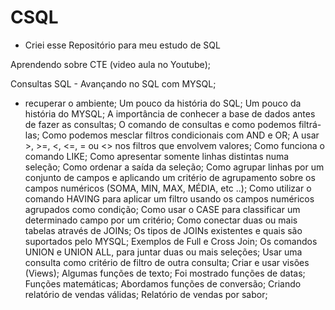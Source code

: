 # CSQL
- Criei esse Repositório para meu estudo de SQL


Aprendendo sobre CTE (video aula no Youtube);

Consultas SQL - Avançando no SQL com MYSQL;
- recuperar o ambiente;
Um pouco da história do SQL;
Um pouco da história do MYSQL;
A importância de conhecer a base de dados antes de fazer as consultas;
O comando de consultas e como podemos filtrá-las;
Como podemos mesclar filtros condicionais com AND e OR;
A usar >, >=, <, <=, = ou <> nos filtros que envolvem valores;
Como funciona o comando LIKE;
Como apresentar somente linhas distintas numa seleção;
Como ordenar a saída da seleção;
Como agrupar linhas por um conjunto de campos e aplicando um critério de agrupamento sobre os campos numéricos (SOMA, MIN, MAX, MÉDIA, etc ..);
Como utilizar o comando HAVING para aplicar um filtro usando os campos numéricos agrupados como condição;
Como usar o CASE para classificar um determinado campo por um critério;
Como conectar duas ou mais tabelas através de JOINs;
Os tipos de JOINs existentes e quais são suportados pelo MYSQL;
Exemplos de Full e Cross Join;
Os comandos UNION e UNION ALL, para juntar duas ou mais seleções;
Usar uma consulta como critério de filtro de outra consulta;
Criar e usar visões (Views);
Algumas funções de texto;
Foi mostrado funções de datas;
Funções matemáticas;
Abordamos funções de conversão;
Criando relatório de vendas válidas;
Relatório de vendas por sabor;


